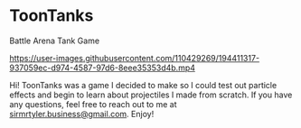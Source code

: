 # ToonTanks
Battle Arena Tank Game


https://user-images.githubusercontent.com/110429269/194411317-937059ec-d974-4587-97d6-8eee35353d4b.mp4

Hi! ToonTanks was a game I decided to make so I could test out particle effects and begin to learn about projectiles I made from scratch. If you have any questions, feel free to reach out to me at sirmrtyler.business@gmail.com. Enjoy!
